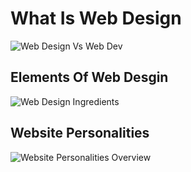 # What Is Web Design

![Web Design Vs Web Dev](/WebDesignVsDevelopment.png "Web design versus web development")

## Elements Of Web Desgin

![Web Design Ingredients](/WebDesignIngredients.png "Elements of web design")

## Website Personalities

![Website Personalities Overview](/WebsitePersonalitiesOverview.png "Website personalities overview")
